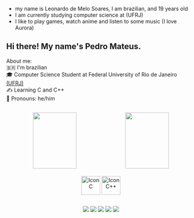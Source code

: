   <ul>
    <li> my name is Leonardo de Melo Soares, I am brazilian, and 19 years old </li>
    <li> I am currently studying computer science at  (UFRJ) </li>
    <li> I like to play games, watch anime and listen to some music (I love Aurora) </li>
  </ul>


  
## Hi there! My name's Pedro Mateus.

About me: <br>
:brazil: I'm brazilian <br>
🎓 Computer Science Student at Federal University of Rio de Janeiro <a href="https://ufrj.br/en/">(UFRJ)</a> <br>
✍ Learning C and C++ <br>
🧑 Pronouns: he/him <br>
  


## 
<div align = "center">
  <img width="48%" img height = "150em" src="https://github-readme-stats.vercel.app/api?username=lumifere&show_icons=true&theme=tokyonight&hide=issues&count_private=true">
  <img width="48%" img height = "150em" src="https://github-readme-stats.vercel.app/api/top-langs/?username=lumifere&layout=compact&langs_count=5&theme=tokyonight">
</div>
<div align = "center" style="display: inline_block">
  <br>
  <img align="center" alt="Icon C" width="50" src="https://cdn.jsdelivr.net/gh/devicons/devicon/icons/c/c-original.svg">
  <img align="center" alt="Icon C++" width="50" src="https://cdn.jsdelivr.net/gh/devicons/devicon/icons/cplusplus/cplusplus-original.svg" />
</div>

##

<div align = "center"> 
  <a href="https://www.twitter.com/lumifere" target="_blank"><img src="https://img.shields.io/badge/Twitter-1DA1F2?style=for-the-badge&logo=twitter&logoColor=white" target="_blank"></a>
    <a href="https://www.linkedin.com/in/ormesino/" target="_blank"><img src="https://img.shields.io/badge/-LinkedIn-%230077B5?style=for-the-badge&logo=linkedin&logoColor=white" target="_blank"></a> 
  <a href="mailto:pedromateus18@hotmail.com"><img src="https://img.shields.io/badge/Microsoft_Outlook-0078D4?style=for-the-badge&logo=microsoft-outlook&logoColor=white" target="_blank"></a>
  <a href="https://www.twitch.tv/celino" target="_blank"><img src="https://img.shields.io/badge/Twitch-9146FF?style=for-the-badge&logo=twitch&logoColor=white" target="_blank"></a>
    <a href="https://discordapp.com/users/celino#2492" target="_blank"><img src="https://img.shields.io/badge/Discord-7289DA?style=for-the-badge&logo=discord&logoColor=white" target="_blank"></a>
</div>

  
  
  

